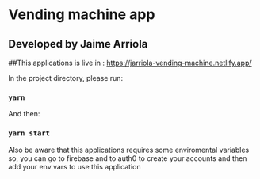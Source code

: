 # Vending machine app

## Developed by Jaime Arriola

##This applications is live in : https://jarriola-vending-machine.netlify.app/

In the project directory, please run:
### `yarn`
And then:
### `yarn start`

Also be aware that this applications requires some enviromental variables so, you can go to firebase and to auth0 to create your accounts and then add your env vars to use this application